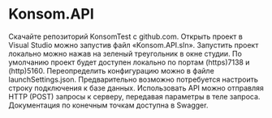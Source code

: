 # Konsom.API
Скачайте репозиторий KonsomTest с github.com.
Открыть проект в Visual Studio можно запустив файл «Konsom.API.sln».
Запустить проект локально можно нажав на зеленый треугольник в окне студии.
По умолчанию проект будет доступен локально по портам (https)7138 и (http)5160. Переопределить конфигурацию можно в файле launchSettings.json.
Предварительно возможно потребуется настроить строку подключения к базе данных.
Использовать API можно отправляя HTTP (POST) запросы к серверу, передавая параметры в теле запроса.  Документация по конечным точкам доступна в Swagger.
